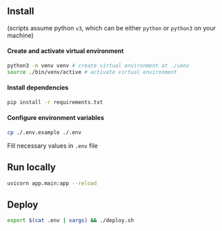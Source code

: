 ## Install
(scripts assume python `v3`, which can be either `python` or `python3` on your machine)

#### Create and activate virtual environment
```sh
python3 -m venv venv # create virtual environment at ./venv
source ./bin/venv/active # activate virtual environment
```

#### Install dependencies
```sh
pip install -r requirements.txt
```

#### Configure environment variables
```sh
cp ./.env.example ./.env
```
Fill necessary values in `.env` file


## Run locally

```sh
uvicorn app.main:app --reload
```

## Deploy

```sh
export $(cat .env | xargs) && ./deploy.sh
```
